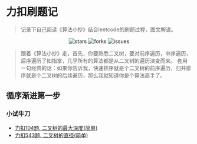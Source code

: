 # 力扣刷题记

> 记录下自己阅读《算法小抄》结合leetcode的刷题过程，图文解说。

<div align="center">
    <img src="https://img.shields.io/github/stars/dartsmen1114/Algorithm" alt="stars" />
    <img src="https://img.shields.io/github/forks/dartsmen1114/Algorithm" alt="forks" />
    <img src="https://img.shields.io/github/issues/dartsmen1114/Algorithm" alt="issues" />
</div>

> 跟着《算法小抄》走，首先，你要熟悉二叉树，要对前序遍历，中序遍历，后序遍历了如指掌，几乎所有的算法都是从二叉树的遍历演变而来。
> 套用一句经典的话：如果你告诉我，快速排序就是个二叉树的前序遍历，归并排序就是个二叉树的后续遍历，那么我就知道你是个算法高手了。

## 循序渐进第一步

### 小试牛刀
* [力扣104题. 二叉树的最大深度(简单)](docs/java/basis/why-there-only-value-passing-in-java.md)
* [力扣543题. 二叉树的直径(简单)](docs/java/basis/why-there-only-value-passing-in-java.md)



